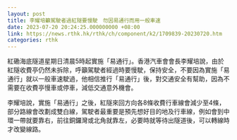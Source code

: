```yaml
---
layout: post
title: 李耀培籲駕駛者過紅隧要慢駛　勿因易通行而用一般車速
date: 2023-07-20 20:24:25.000000000 +08:00
link: https://news.rthk.hk/rthk/ch/component/k2/1709839-20230720.htm
categories: rthk
---
```


紅磡海底隧道星期日清晨5時起實施「易通行」。香港汽車會會長李耀培說，由於紅隧收費亭仍然未拆除，呼籲駕駛者經過時要慢駛，保持安全，不要因為實施「易通行」就以一般車速駛過，他相信推行「易通行」後，對交通安全有幫助，因為不需要在收費亭慢車或停車，減低交通意外機會。

李耀培說，實施「易通行」之後，紅隧來回方向各8條收費行車線會減少至4條，部分路線會改劃成雙白線，駕駛者最重要是預先想好目的地及行車線，例如會到中環一帶就要靠右，前往銅鑼灣或北角就靠左，必要時就等待出隧道後，可以轉線時才改變線路。
